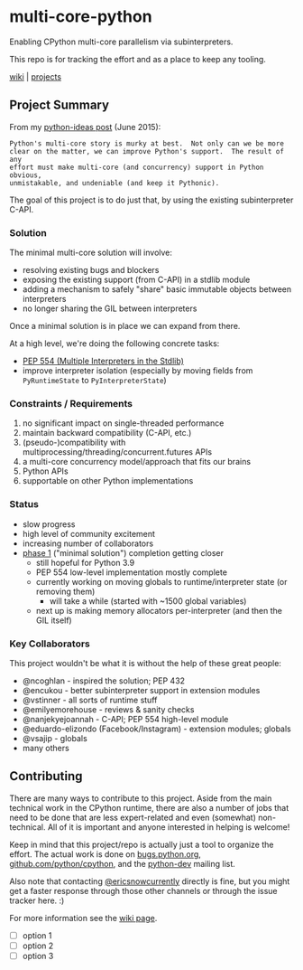 # multi-core-python
Enabling CPython multi-core parallelism via subinterpreters.

This repo is for tracking the effort and as a place to keep any tooling.

[wiki](https://github.com/ericsnowcurrently/multi-core-python/wiki) | [projects](https://github.com/ericsnowcurrently/multi-core-python/projects)

## Project Summary

From my [python-ideas post](https://mail.python.org/pipermail/python-ideas/2015-June/034177.html) (June 2015):

    Python's multi-core story is murky at best.  Not only can we be more
    clear on the matter, we can improve Python's support.  The result of any
    effort must make multi-core (and concurrency) support in Python obvious,
    unmistakable, and undeniable (and keep it Pythonic).

The goal of this project is to do just that, by using the existing subinterpreter C-API.

### Solution

The minimal multi-core solution will involve:

* resolving existing bugs and blockers
* exposing the existing support (from C-API) in a stdlib module
* adding a mechanism to safely "share" basic immutable objects between interpreters
* no longer sharing the GIL between interpreters

Once a minimal solution is in place we can expand from there.

At a high level, we're doing the following concrete tasks:

* [PEP 554 (Multiple Interpreters in the Stdlib)](https://www.python.org/dev/peps/pep-0554/)
* improve interpreter isolation (especially by moving fields from `PyRuntimeState` to `PyInterpreterState`)

### Constraints / Requirements

1. no significant impact on single-threaded performance
1. maintain backward compatibility (C-API, etc.)
1. (pseudo-)compatibility with multiprocessing/threading/concurrent.futures APIs
1. a multi-core concurrency model/approach that fits our brains
1. Python APIs
1. supportable on other Python implementations

### Status

* slow progress
* high level of community excitement
* increasing number of collaborators
* [phase 1](https://github.com/ericsnowcurrently/multi-core-python/projects/4) ("minimal solution") completion getting closer
   * still hopeful for Python 3.9
   * PEP 554 low-level implementation mostly complete
   * currently working on moving globals to runtime/interpreter state (or removing them)
      * will take a while (started with ~1500 global variables)
   * next up is making memory allocators per-interpreter (and then the GIL itself)

### Key Collaborators

This project wouldn't be what it is without the help of these great people:

* @ncoghlan - inspired the solution; PEP 432
* @encukou - better subinterpreter support in extension modules
* @vstinner - all sorts of runtime stuff
* @emilyemorehouse - reviews & sanity checks
* @nanjekyejoannah - C-API; PEP 554 high-level module
* @eduardo-elizondo (Facebook/Instagram) - extension modules; globals
* @vsajip - globals
* many others

## Contributing

There are many ways to contribute to this project.  Aside from the main technical work in the CPython runtime, there are also a number of jobs that need to be done that are less expert-related and even (somewhat) non-technical.  All of it is important and anyone interested in helping is welcome!

Keep in mind that this project/repo is actually just a tool to organize the effort.  The actual work is done on [bugs.python.org](https://bugs.python.org/), [github.com/python/cpython](https://github.com/python/cpython/), and the [python-dev](https://mail.python.org/archives/list/python-dev@python.org/) mailing list.

Also note that contacting [@ericsnowcurrently](https://github.com/ericsnowcurrently) directly is fine, but you might get a faster response through those other channels or through the issue tracker here. :)

For more information see the [wiki page](https://github.com/ericsnowcurrently/multi-core-python/wiki/9-%22How-Can-I-Help%3F%22).

* [ ] option 1
* [ ] option 2
* [ ] option 3
